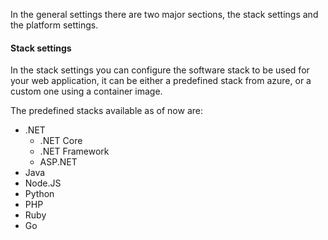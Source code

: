In the general settings there are two major sections, the stack settings and the platform settings.

#### Stack settings
In the stack settings you can configure the software stack to be used for your web application, it can be either a predefined stack from azure, or a custom one using a container image.

The predefined stacks available as of now are:
* .NET
	* .NET Core
	* .NET Framework
	* ASP.NET
* Java
* Node.JS
* Python
* PHP
* Ruby
* Go
